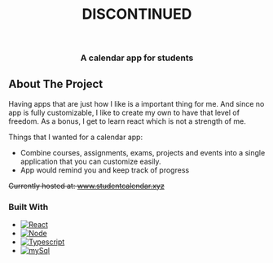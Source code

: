 <div align="center">
    <h1>DISCONTINUED</h1>
</div>

<!-- PROJECT LOGO -->
<br />
<div align="center">
  <h3 align="center">A calendar app for students</h3>
</div>

<!-- ABOUT THE PROJECT -->
## About The Project

Having apps that are just how I like is a important thing for me. And since no app is fully customizable, I like to create my own to have that level of freedom.
As a bonus, I get to learn react which is not a strength of me.

Things that I wanted for a calendar app:
* Combine courses, assignments, exams, projects and events into a single application that you can customize easily.
* App would remind you and keep track of progress

<s>Currently hosted at: www.studentcalendar.xyz</s>

### Built With

* [![React][React.js]][React-url]
* [![Node][Node.js]][Node-url]
* [![Typescript][Typescript]][Typescript-url]
* [![mySql][MySQL]][MySQL-url]


<!-- MARKDOWN LINKS & IMAGES -->
[React.js]: https://img.shields.io/badge/React-20232A?style=for-the-badge&logo=react&logoColor=61DAFB
[React-url]: https://reactjs.org/
[Node.js]: https://img.shields.io/badge/Node.js-43853D?style=for-the-badge&logo=node.js&logoColor=white
[Node-url]: https://nodejs.org/
[Typescript]: https://img.shields.io/badge/TypeScript-007ACC?style=for-the-badge&logo=typescript&logoColor=white
[Typescript-url]: https://www.typescriptlang.org/
[MySQL]: https://img.shields.io/badge/MySQL-00000F?style=for-the-badge&logo=mysql&logoColor=white
[MySQL-url]: https://www.mysql.com/
